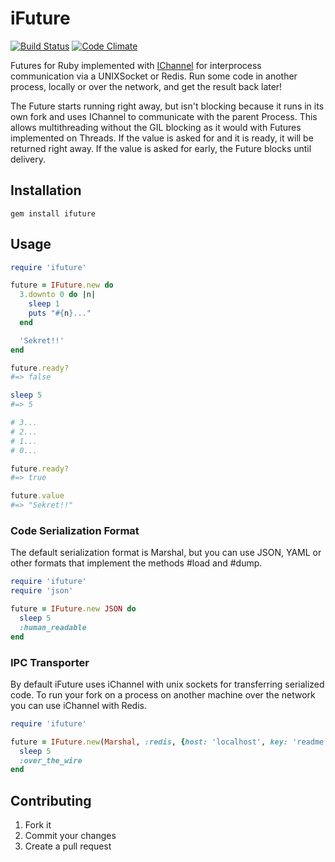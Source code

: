 # iFuture
[![Build Status](https://secure.travis-ci.org/Havenwood/ifuture.png?branch=master)](http://travis-ci.org/havenwood/ifuture)
[![Code Climate](https://codeclimate.com/badge.png)](https://codeclimate.com/github/Havenwood/ifuture)

Futures for Ruby implemented with [IChannel](https://github.com/robgleeson/ichannel) for interprocess communication via a UNIXSocket or Redis. Run some code in another process, locally or over the network, and get the result back later!

The Future starts running right away, but isn't blocking because it runs in its own fork and uses IChannel to communicate with the parent Process. This allows multithreading without the GIL blocking as it would with Futures implemented on Threads. If the value is asked for and it is ready, it will be returned right away. If the value is asked for early, the Future blocks until delivery.

## Installation

`gem install ifuture`

## Usage

```ruby
require 'ifuture'

future = IFuture.new do
  3.downto 0 do |n|
    sleep 1
    puts "#{n}..."
  end

  'Sekret!!'
end

future.ready?
#=> false

sleep 5
#=> 5

# 3...
# 2...
# 1...
# 0...

future.ready?
#=> true

future.value
#=> "Sekret!!"
```
### Code Serialization Format

The default serialization format is Marshal, but you can use JSON, YAML or other formats that implement the methods #load and #dump.

```ruby
require 'ifuture'
require 'json'

future = IFuture.new JSON do
  sleep 5
  :human_readable
end
```

### IPC Transporter

By default iFuture uses iChannel with unix sockets for transferring serialized code. To run your fork on a process on another machine over the network you can use iChannel with Redis.

```ruby
require 'ifuture'

future = IFuture.new(Marshal, :redis, {host: 'localhost', key: 'readme'}) do
  sleep 5
  :over_the_wire
end
```

## Contributing

1. Fork it
2. Commit your changes
3. Create a pull request
